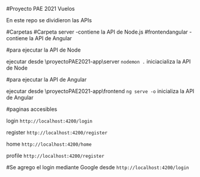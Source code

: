 #Proyecto PAE 2021 Vuelos

En este repo se dividieron las APIs 

#Carpetas
#Carpeta server -contiene la API de Node.js
#frontendangular -contiene la API de Angular

#para ejecutar la API de Node

ejecutar desde \proyectoPAE2021-app\server `nodemon .` iniciacializa la API de Node

#para ejecutar la API de Angular

ejecutar desde \proyectoPAE2021-app\frontend `ng serve -o` inicializa la API de Angular

#paginas accesibles

login `http://localhost:4200/login`

register `http://localhost:4200/register`

home `http://localhost:4200/home`

profile `http://localhost:4200/register`

#Se agrego el login mediante Google desde `http://localhost:4200/login`


